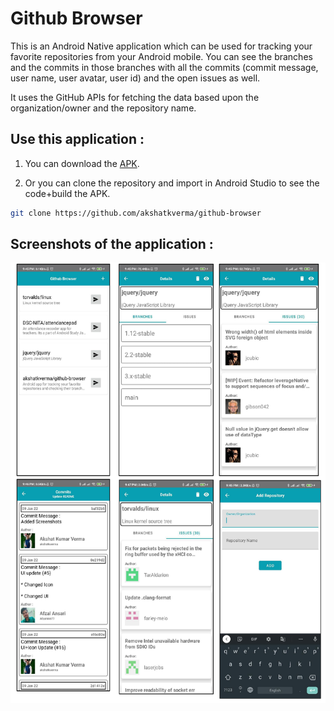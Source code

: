 # Github Browser

This is an Android Native application which can be used for tracking your favorite repositories from your Android mobile. You can see the branches and the commits in those branches with all the commits (commit message, user name, user avatar, user id) and the open issues as well.

It uses the GitHub APIs for fetching the data based upon the organization/owner and the repository name.

## Use this application : 

1. You can download the [APK](https://drive.google.com/drive/folders/1C9xH9WcYx6rffR0CVlSphoOSo5yXyWQ_?usp=sharing).

2. Or you can clone the repository and import in Android Studio to see the code+build the APK.

```bash
git clone https://github.com/akshatkverma/github-browser
```

## Screenshots of the application :

![Application Screenshots](./doc_assets/screenshots.png)
